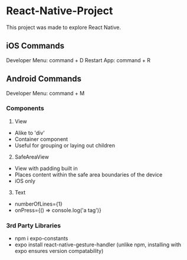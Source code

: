 # React-Native-Project

This project was made to explore React Native. 

## iOS Commands
Developer Menu: command + D
Restart App: command + R

## Android Commands
Developer Menu: command + M

### Components

1. View
- Alike to 'div'
- Container component 
- Useful for grouping or laying out children

2. SafeAreaView
- View with padding built in
- Places content within the safe area boundaries of the device
- iOS only

3. Text
- numberOfLines={1}
- onPress={() => console.log('a tag')}

### 3rd Party Libraries
- npm i expo-constants
- expo install react-native-gesture-handler 
(unlike npm, installing with expo ensures version compatability)